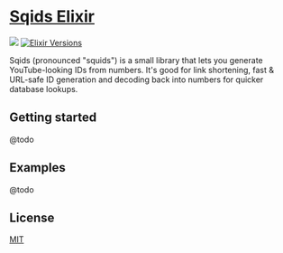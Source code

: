 # [Sqids Elixir](https://sqids.org/elixir)

[![](https://github.com/sqids/sqids-elixir/actions/workflows/elixir-ci.yml/badge.svg)](https://github.com/sqids/sqids-elixir/actions/workflows/elixir-ci.yml)
[![Elixir Versions](https://img.shields.io/badge/Compatible%20with%20Elixir-1.12%20to%201.15-blue)](https://elixir-lang.org/)

Sqids (pronounced "squids") is a small library that lets you generate YouTube-looking IDs from numbers. It's good for link shortening, fast & URL-safe ID generation and decoding back into numbers for quicker database lookups.

## Getting started

@todo

## Examples

@todo

## License

[MIT](LICENSE)
